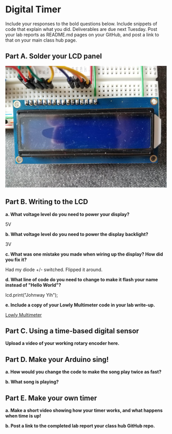 # Digital Timer
 
Include your responses to the bold questions below. Include snippets of code that explain what you did. Deliverables are due next Tuesday. Post your lab reports as README.md pages on your GitHub, and post a link to that on your main class hub page.

## Part A. Solder your LCD panel

![Soldering](https://github.com/JwayYih/IDD-Fa19-Lab2/blob/master/Soldering.jpg)

## Part B. Writing to the LCD
 
**a. What voltage level do you need to power your display?**

5V

**b. What voltage level do you need to power the display backlight?**

3V
   
**c. What was one mistake you made when wiring up the display? How did you fix it?**

Had my diode +/- switched. Flipped it around.

**d. What line of code do you need to change to make it flash your name instead of "Hello World"?**

  lcd.print("Johnway Yih");
 
**e. Include a copy of your Lowly Multimeter code in your lab write-up.**

[Lowly Multimeter](https://github.com/JwayYih/IDD-Fa19-Lab2/blob/master/Lab_2_-_Lowly_Multimeter.ino)

## Part C. Using a time-based digital sensor

**Upload a video of your working rotary encoder here.**


## Part D. Make your Arduino sing!

**a. How would you change the code to make the song play twice as fast?**
 
**b. What song is playing?**


## Part E. Make your own timer

**a. Make a short video showing how your timer works, and what happens when time is up!**

**b. Post a link to the completed lab report your class hub GitHub repo.**
